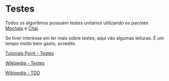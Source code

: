 # Testes 

Todos os algoritmos possuem testes unitários utilizando os pacotes [Mochajs](https://mochajs.org/) e [Chai](https://www.chaijs.com/).

Se tiver interesse em ler mais sobre testes, aqui vão algumas leituras. É um tempo muito bem gasto, acredite.

[Tutorials Point - Testes](https://www.tutorialspoint.com/pg/software_engineering/software_testing_overview.htm)

[Wikipedia - Testes](https://pt.wikipedia.org/wiki/Teste_de_software)

[Wikipedia - TDD](https://pt.wikipedia.org/wiki/Test-driven_development)